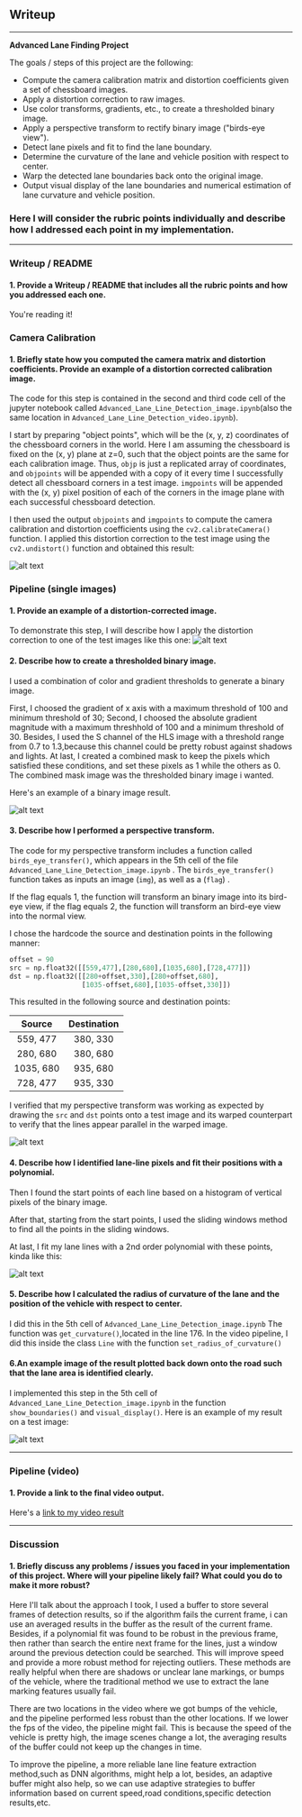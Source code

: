 ## Writeup

---

**Advanced Lane Finding Project**

The goals / steps of this project are the following:

* Compute the camera calibration matrix and distortion coefficients given a set of chessboard images.
* Apply a distortion correction to raw images.
* Use color transforms, gradients, etc., to create a thresholded binary image.
* Apply a perspective transform to rectify binary image ("birds-eye view").
* Detect lane pixels and fit to find the lane boundary.
* Determine the curvature of the lane and vehicle position with respect to center.
* Warp the detected lane boundaries back onto the original image.
* Output visual display of the lane boundaries and numerical estimation of lane curvature and vehicle position.

[//]: # (Image References)

[image1]: ./output_images/calib_test.jpg "calib_test"
[image2]: ./output_images/img_undist.jpg "img_undist"
[image3]: ./output_images/img_thresholded_binary.jpg "img_thresholded_binary"
[image4]: ./output_images/img_perspective_trans.jpg "img_perspective_trans"
[image5]: ./output_images/lane_boundary.jpg "lane_boundary"
[image6]: ./output_images/masked_img.jpg "masked_img"
[image7]: ./output_images/final_img2.jpg "final_img2"
[image8]: ./output_images/final_img1.jpg "final_img1"
[image9]: ./output_images/final_img3.jpg "final_img3"
[image10]: ./output_images/final_img4.jpg "final_img4"
[image11]: ./output_images/final_img5.jpg "final_img5"
[image12]: ./output_images/final_im6.jpg "final_img6"
[video11]: ./project_video.mp4 "Video"


### Here I will consider the rubric points individually and describe how I addressed each point in my implementation.  

---

### Writeup / README

#### 1. Provide a Writeup / README that includes all the rubric points and how you addressed each one. 

You're reading it!

### Camera Calibration

#### 1. Briefly state how you computed the camera matrix and distortion coefficients. Provide an example of a distortion corrected calibration image.

The code for this step is contained in the second and third code cell of the jupyter notebook called `Advanced_Lane_Line_Detection_image.ipynb`(also the same location in `Advanced_Lane_Line_Detection_video.ipynb`).  

I start by preparing "object points", which will be the (x, y, z) coordinates of the chessboard corners in the world. Here I am assuming the chessboard is fixed on the (x, y) plane at z=0, such that the object points are the same for each calibration image.  Thus, `objp` is just a replicated array of coordinates, and `objpoints` will be appended with a copy of it every time I successfully detect all chessboard corners in a test image.  `imgpoints` will be appended with the (x, y) pixel position of each of the corners in the image plane with each successful chessboard detection.  

I then used the output `objpoints` and `imgpoints` to compute the camera calibration and distortion coefficients using the `cv2.calibrateCamera()` function.  I applied this distortion correction to the test image using the `cv2.undistort()` function and obtained this result: 

![alt text][image1]

### Pipeline (single images)

#### 1. Provide an example of a distortion-corrected image.

To demonstrate this step, I will describe how I apply the distortion correction to one of the test images like this one:
![alt text][image2]

#### 2. Describe how to create a thresholded binary image.

I used a combination of color and gradient thresholds to generate a binary image. 

First, I choosed the gradient of x axis with a maximum threshold of 100 and minimum threshold of 30; Second, I choosed the absolute gradient magnitude with a maximum threshhold of 100 and a minimum threshold of 30. Besides, I used the S channel of the HLS image with a threshold range from 0.7 to 1.3,because this channel could be pretty robust against shadows and lights. At last, I created a combined mask to keep the pixels which satisfied these conditions, and set these pixels as 1 while the others as 0. The combined mask image was the thresholded binary image i wanted.

Here's an example of a binary image result.

![alt text][image3]

#### 3. Describe how I performed a perspective transform.

The code for my perspective transform includes a function called `birds_eye_transfer()`, which appears in the 5th cell of the file `Advanced_Lane_Line_Detection_image.ipynb` .  The `birds_eye_transfer()` function takes as inputs an image (`img`), as well as a (`flag`) .  

If the flag equals 1, the function will transform an binary image into its bird-eye view, if the flag equals 2, the function will transform an bird-eye view into the normal view.

I chose the hardcode the source and destination points in the following manner:

```python
offset = 90
src = np.float32([[559,477],[280,680],[1035,680],[728,477]])
dst = np.float32([[280+offset,330],[280+offset,680],
                  [1035-offset,680],[1035-offset,330]])
```

This resulted in the following source and destination points:

| Source        | Destination   | 
|:-------------:|:-------------:| 
| 559, 477      | 380, 330        | 
| 280, 680      | 380, 680      |
| 1035, 680     | 935, 680      |
| 728, 477      | 935, 330        |

I verified that my perspective transform was working as expected by drawing the `src` and `dst` points onto a test image and its warped counterpart to verify that the lines appear parallel in the warped image.

![alt text][image4]

#### 4. Describe how  I identified lane-line pixels and fit their positions with a polynomial.

Then I found the start points of each line based on a histogram of vertical pixels of the binary image.

After that, starting from the start points, I used the sliding windows method to find all the points in the sliding windows.

At last, I fit my lane lines with a 2nd order polynomial with these points, kinda like this:

![alt text][image5]

#### 5. Describe how I calculated the radius of curvature of the lane and the position of the vehicle with respect to center.

I did this in the 5th cell of `Advanced_Lane_Line_Detection_image.ipynb` The function was `get_curvature()`,located in the line 176. In the video pipeline, I did this inside the class `Line` with the function `set_radius_of_curvature()`

#### 6.An example image of the result plotted back down onto the road such that the lane area is identified clearly.

I implemented this step in the 5th cell of `Advanced_Lane_Line_Detection_image.ipynb` in the function `show_boundaries()` and `visual_display()`.  Here is an example of my result on a test image:

![alt text][image7]


---

### Pipeline (video)

#### 1. Provide a link to the final video output.  

Here's a [link to my video result](./processed_project_video.mp4)

---

### Discussion

#### 1. Briefly discuss any problems / issues you faced in your implementation of this project.  Where will your pipeline likely fail?  What could you do to make it more robust?

Here I'll talk about the approach I took, I used a buffer to store several frames of detection results, so if the algorithm fails the current frame, i can use an averaged results in the buffer as the result of the current frame. Besides, if a polynomial fit was found to be robust in the previous frame, then rather than search the entire next frame for the lines, just a window around the previous detection could be searched. This will improve speed and provide a more robust method for rejecting outliers. These methods are really helpful when there are shadows or unclear lane markings, or bumps of the vehicle, where the traditional method we use to extract the lane marking features usually fail.

There are two locations in the video where we got bumps of the vehicle, and the pipeline performed less robust than the other locations. If we lower the fps of the video, the pipeline might fail. This is because the speed of the vehicle is pretty high, the image scenes change a lot, the averaging results of the buffer could not keep up the changes in time.

To improve the pipeline, a more reliable lane line feature extraction method,such as DNN algorithms, might help a lot, besides, an adaptive buffer might also help, so we can use adaptive strategies to buffer information based on current speed,road conditions,specific detection results,etc.
